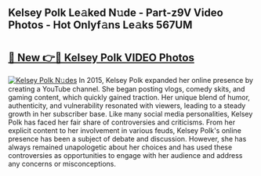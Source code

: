 ## Kelsey Polk Le𝚊ked N𝚞de - Part-z9V Video Photos - Hot Onlyf𝚊ns Le𝚊ks 567UM

# <h2><a href="http://ab15055.deff.icu/?id=Kelsey+Polk">🔗 New 👉🔴 Kelsey Polk VIDEO Photos</a></h2>

[![Kelsey Polk N𝚞des](https://i.imgur.com/rIISA9y.gif)](http://ab15055.deff.icu/?id=Kelsey+Polk)
In 2015, Kelsey Polk expanded her online presence by creating a YouTube channel. She began posting vlogs, comedy skits, and gaming content, which quickly gained traction. Her unique blend of humor, authenticity, and vulnerability resonated with viewers, leading to a steady growth in her subscriber base. Like many social media personalities, Kelsey Polk has faced her fair share of controversies and criticisms. From her explicit content to her involvement in various feuds, Kelsey Polk's online presence has been a subject of debate and discussion. However, she has always remained unapologetic about her choices and has used these controversies as opportunities to engage with her audience and address any concerns or misconceptions.
